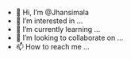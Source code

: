 - 👋 Hi, I’m @Jhansimala
- 👀 I’m interested in ...
- 🌱 I’m currently learning ...
- 💞️ I’m looking to collaborate on ...
- 📫 How to reach me ...

<!---
Jhansimala/Jhansimala is a ✨ special ✨ repository because its `README.md` (this file) appears on your GitHub profile.
You can click the Preview link to take a look at your changes.
--->

